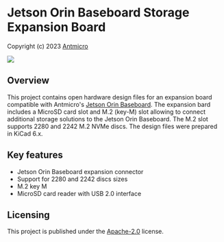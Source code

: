 # Jetson Orin Baseboard Storage Expansion Board

Copyright (c) 2023 [Antmicro](https://www.antmicro.com)

![](img/jetson-orin-baseboard-storage-expansion.png)

## Overview

This project contains open hardware design files for an expansion board compatible with Antmicro's [Jetson Orin Baseboard](https://github.com/antmicro/jetson-orin-baseboard).
The expansion bard includes a MicroSD card slot and M.2 (key-M) slot allowing to connect additional storage solutions to the Jetson Orin Baseboard.
The M.2 slot supports 2280 and 2242 M.2 NVMe discs. 
The design files were prepared in KiCad 6.x.

## Key features

* Jetson Orin Baseboard expansion connector
* Support for 2280 and 2242 discs sizes
* M.2 key M
* MicroSD card reader with USB 2.0 interface

## Licensing

This project is published under the [Apache-2.0](LICENSE) license.


